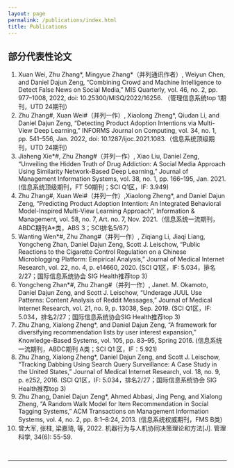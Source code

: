 ```yaml
---
layout: page
permalink: /publications/index.html
title: Publications
---
```



## 部分代表性论文

1.	Xuan Wei, Zhu Zhang*, Mingyue Zhang*（并列通讯作者）, Weiyun Chen, and Daniel Dajun Zeng, “Combining Crowd and Machine Intelligence to Detect False News on Social Media,” MIS Quarterly, vol. 46, no. 2, pp. 977–1008, 2022, doi: 10.25300/MISQ/2022/16256. （管理信息系统top 1期刊，UTD 24期刊）
2.	Zhu Zhang#, Xuan Wei#（并列一作）, Xiaolong Zheng*, Qiudan Li, and Daniel Dajun Zeng, “Detecting Product Adoption Intentions via Multi-View Deep Learning,” INFORMS Journal on Computing, vol. 34, no. 1, pp. 541–556, Jan. 2022, doi: 10.1287/ijoc.2021.1083.（信息系统顶级期刊，UTD 24期刊）
3.	Jiaheng Xie*#, Zhu Zhang#（并列一作）, Xiao Liu, Daniel Zeng, “Unveiling the Hidden Truth of Drug Addiction: A Social Media Approach Using Similarity Network-Based Deep Learning,” Journal of Management Information Systems, vol. 38, no. 1, pp. 166–195, Jan. 2021. (信息系统顶级期刊，FT 50期刊；SCI Q1区，IF: 3.949)
4.	Zhu Zhang#, Xuan Wei#（并列一作）,Xiaolong Zheng*, and Daniel Dajun Zeng, “Predicting Product Adoption Intention: An Integrated Behavioral Model-Inspired Multi-View Learning Approach”, Information & Management, vol. 58, no. 7, Art. no. 7, Nov. 2021.（信息系统一流期刊，ABDC期刊A*类，ABS 3；SCI排名5/87）
5.	Wanting Wen*#, Zhu Zhang#（并列一作）, Ziqiang Li, Jiaqi Liang, Yongcheng Zhan, Daniel Dajun Zeng, Scott J. Leischow, “Public Reactions to the Cigarette Control Regulation on a Chinese Microblogging Platform: Empirical Analysis,” Journal of Medical Internet Research, vol. 22, no. 4, p. e14660, 2020. (SCI Q1区，IF: 5.034，排名2/27；国际信息系统协会 SIG Health推荐top 3)
6.	Yongcheng Zhan*#, Zhu Zhang#（并列一作）, Janet. M. Okamoto, Daniel Dajun Zeng, and Scott J. Leischow, “Underage JUUL Use Patterns: Content Analysis of Reddit Messages,” Journal of Medical Internet Research, vol. 21, no. 9, p. 13038, Sep. 2019. (SCI Q1区，IF: 5.034，排名2/27；国际信息系统协会SIG Health推荐top 3)
7.	Zhu Zhang, Xialong Zheng*, and Daniel Dajun Zeng, “A framework for diversifying recommendation lists by user interest expansion,” Knowledge-Based Systems, vol. 105, pp. 83–95, Spring 2016. (信息系统一流期刊，ABDC期刊 A类；SCI Q1 区，IF：5.921)
8.	Zhu Zhang, Xialong Zheng*, Daniel Dajun Zeng, and Scott J. Leischow, “Tracking Dabbing Using Search Query Surveillance: A Case Study in the United States,” Journal of Medical Internet Research, vol. 18, no. 9, p. e252, 2016. (SCI Q1区，IF: 5.034，排名2/27；国际信息系统协会 SIG Health推荐top 3)
9.	Zhu Zhang, Daniel Dajun Zeng*, Ahmed Abbasi, Jing Peng, and Xialong Zheng, “A Random Walk Model for Item Recommendation in Social Tagging Systems,” ACM Transactions on Management Information Systems, vol. 4, no. 2, pp. 8:1–8:24, 2013. (信息系统权威期刊，FMS B类)
10.	曾大军, 张柱, 梁嘉琦, 等, 2022. 机器行为与人机协同决策理论和方法[J]. 管理科学, 34(6): 55-59.

  <br>

---

